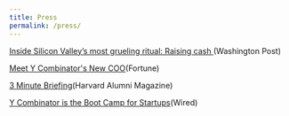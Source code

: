 ```yaml
---
title: Press
permalink: /press/
---
```




<a href="https://www.washingtonpost.com/news/the-switch/wp/2016/08/29/inside-one-of-silicon-valleys-most-celebrated-rituals-raising-cash/">Inside Silicon Valley’s most grueling ritual: Raising cash </a>(Washington Post)

<a href="http://fortune.com/2015/08/26/meet-y-combinators-new-coo/">Meet Y Combinator's New COO</a>(Fortune)

<a href="https://www.alumni.hbs.edu/stories/Pages/story-impact.aspx?num=5765">3 Minute Briefing</a>(Harvard Alumni Magazine)

<a href="https://www.wired.com/2011/05/ff_ycombinator/">Y Combinator is the Boot Camp for Startups</a>(Wired)






